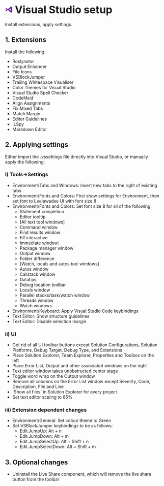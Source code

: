 # <img src="../img/visual-studio.png" alt="vs" width="25"/> <span style="font-size:larger;">Visual Studio setup</span> 

Install extensions, apply settings.
## 1. Extensions
Install the following:
- Roslynator
- Output Enhancer
- File Icons
- VSBlockJumper
- Trailing Whitespace Visualiser
- Color Themes for Visual Studio
- Visual Studio Spell Checker
- CodeMaid
- Align Assignments
- Fix Mixed Tabs
- Match Margin
- Editor Guidelines
- ILSpy
- Markdown Editor

## 2. Applying settings
Either import the .vssettings file directly into Visual Studio, or manually apply the following:

### i) Tools->Settings
- Environment/Tabs and Windows: Insert new tabs to the right of existing tabs
- Environment/Fonts and Colors: First show settings for Environment, then set font to Leelawadee UI with font size 8
- Environment/Fonts and Colors: Set font size 8 for all of the following:
    - Statement completion
    - Editor tooltip
    - [All text tool windows]
    - Command window
    - Find results window
    - F# interactive
    - Immediate window:
    - Package manager window
    - Output window
    - Folder difference
    - [Watch, locals and autos tool windows]
    - Autos window
    - Callstack window
    - Datatips
    - Debug location toolbar
    - Locals window
    - Parallel stacks/task/watch window
    - Threads window
    - Watch windows
- Environment/Keyboard: Apply Visual Studio Code keybindings
- Text Editor: Show structure guidelines
- Text Editor: Disable selection margin

### ii) UI
- Get rid of all UI toolbar buttons except Solution Configurations, Solution Platforms, Debug Target, Debug Type, and Extensions
- Place Solution Explorer, Team Explorer, Properties and Toolbox on the left
- Place Error List, Output and other associated windows on the right
- Text editor window takes unobstructed center stage
- Toggle word wrap on the Output window
- Remove all columns on the Error List window except Severity, Code, Description, File and Line
- 'Show all files' in Solution Explorer for every project
- Set text editor scaling to 85%

### iii) Extension dependent changes
- Environment/General: Set colour theme to Green
- Set VSBlockJumper keybindings to be as follows:
    - Edit.JumpUp: Alt + n
    - Edit.JumpDown: Alt + m
    - Edit.JumpSelectUp: Alt + Shift + n
    - Edit.JumpSelectDown: Alt + Shift + m

## 3. Optional changes
- Uninstall the Live Share component, which will remove the live share button from the toolbar
 